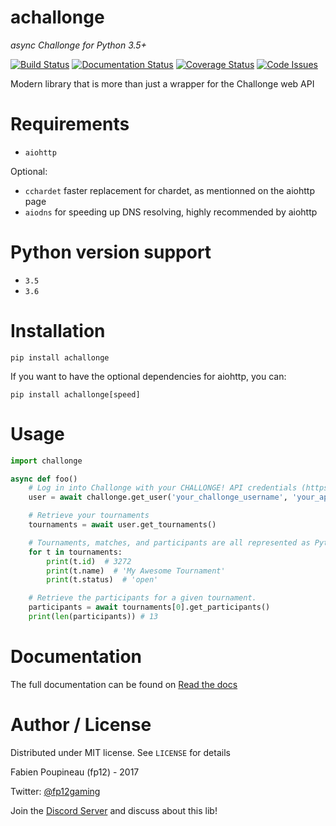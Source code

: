 # achallonge
*async Challonge for Python 3.5+*

[![Build Status](https://travis-ci.org/fp12/achallonge.svg?branch=master)](https://travis-ci.org/fp12/achallonge)
[![Documentation Status](https://readthedocs.org/projects/achallonge/badge/?version=latest)](http://achallonge.readthedocs.io/en/latest/?badge=latest)
[![Coverage Status](https://coveralls.io/repos/github/fp12/achallonge/badge.svg?branch=master)](https://coveralls.io/github/fp12/achallonge?branch=master)
[![Code Issues](https://www.quantifiedcode.com/api/v1/project/cd2c13493bdf461695ada40356a9d3a1/badge.svg)](https://www.quantifiedcode.com/app/project/cd2c13493bdf461695ada40356a9d3a1)


Modern library that is more than just a wrapper for the Challonge web API


# Requirements

* `aiohttp`

Optional:
 * `cchardet` faster replacement for chardet, as mentionned on the aiohttp page
 * `aiodns` for speeding up DNS resolving, highly recommended by aiohttp

# Python version support

* `3.5`
* `3.6`

# Installation

    pip install achallonge
    
If you want to have the optional dependencies for aiohttp, you can:

    pip install achallonge[speed]
    
# Usage

```python
import challonge

async def foo()
    # Log in into Challonge with your CHALLONGE! API credentials (https://challonge.com/settings/developer).
    user = await challonge.get_user('your_challonge_username', 'your_api_key')

    # Retrieve your tournaments
    tournaments = await user.get_tournaments()

    # Tournaments, matches, and participants are all represented as Python classes
    for t in tournaments:
        print(t.id)  # 3272
        print(t.name)  # 'My Awesome Tournament'
        print(t.status)  # 'open'

    # Retrieve the participants for a given tournament.
    participants = await tournaments[0].get_participants()
    print(len(participants)) # 13
```

# Documentation

The full documentation can be found on [Read the docs](http://achallonge.readthedocs.io/en/latest/index.html)

# Author / License

Distributed under MIT license. See `LICENSE` for details

Fabien Poupineau (fp12) - 2017

Twitter: [@fp12gaming](https://twitter.com/fp12gaming)

Join the [Discord Server](https://discord.gg/KSRxBav) and discuss about this lib!
